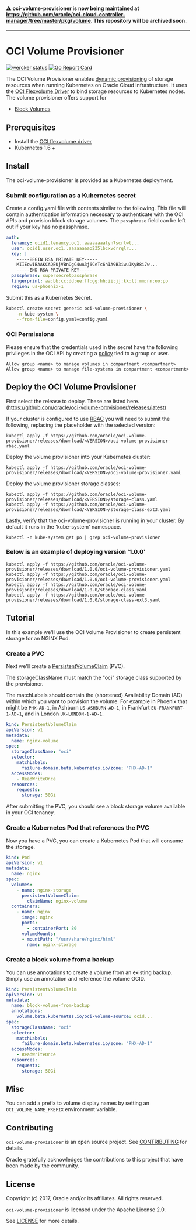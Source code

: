 #### :warning: oci-volume-provisioner is now being maintained at https://github.com/oracle/oci-cloud-controller-manager/tree/master/pkg/volume. This repository will be archived soon.
---
# OCI Volume Provisioner

[![wercker status](https://app.wercker.com/status/0bb764451c28a60b4260d76754f02118/s/master "wercker status")](https://app.wercker.com/project/byKey/0bb764451c28a60b4260d76754f02118)
[![Go Report Card](https://goreportcard.com/badge/github.com/oracle/oci-volume-provisioner)](https://goreportcard.com/report/github.com/oracle/oci-volume-provisioner)

The OCI Volume Provisioner enables [dynamic provisioning][1] of storage resources when running Kubernetes on Oracle Cloud Infrastructure.
It uses the [OCI Flexvolume Driver][2] to bind storage resources to Kubernetes nodes. The volume provisioner offers support for

* [Block Volumes][5]

## Prerequisites

+ Install the [OCI flexvolume driver][2]
+ Kubernetes 1.6 +

## Install

The oci-volume-provisioner is provided as a Kubernetes deployment.

### Submit configuration as a Kubernetes secret

Create a config.yaml file with contents similar to the following. This file will contain authentication
information necessary to authenticate with the OCI APIs and provision block storage volumes.
The `passphrase` field can be left out if your key has no passphrase.

```yaml
auth:
  tenancy: ocid1.tenancy.oc1..aaaaaaaatyn7scrtwt...
  user: ocid1.user.oc1..aaaaaaaao235lbcxvdrrqlr...
  key: |
    -----BEGIN RSA PRIVATE KEY-----
    MIIEowIBAAKCAQEUjVBnOgC4wA3j6CeTc6hIA9B3iwuJKyR8i7w...
    -----END RSA PRIVATE KEY-----
  passphrase: supersecretpassphrase
  fingerprint: aa:bb:cc:dd:ee:ff:gg:hh:ii:jj:kk:ll:mm:nn:oo:pp
  region: us-phoenix-1

````

Submit this as a Kubernetes Secret.

```bash
kubectl create secret generic oci-volume-provisioner \
    -n kube-system \
    --from-file=config.yaml=config.yaml
```

### OCI Permissions

Please ensure that the credentials used in the secret have the following privileges in the OCI API by creating a [policy](https://docs.us-phoenix-1.oraclecloud.com/Content/Identity/Concepts/policysyntax.htm) tied to a group or user.

```
Allow group <name> to manage volumes in compartment <compartment>
Allow group <name> to manage file-systems in compartment <compartment>
```


## Deploy the OCI Volume Provisioner

First select the release to deploy. These are listed here. (https://github.com/oracle/oci-volume-provisioner/releases/latest)

If your cluster is configured to use [RBAC][3] you will need to submit the following, replacing the <VERSION> placeholder with the selected version:

```
kubectl apply -f https://github.com/oracle/oci-volume-provisioner/releases/download/<VERSION>/oci-volume-provisioner-rbac.yaml
```

Deploy the volume provisioner into your Kubernetes cluster:

```
kubectl apply -f https://github.com/oracle/oci-volume-provisioner/releases/download/<VERSION>/oci-volume-provisioner.yaml
```

Deploy the volume provisioner storage classes:

```
kubectl apply -f https://github.com/oracle/oci-volume-provisioner/releases/download/<VERSION>/storage-class.yaml
kubectl apply -f https://github.com/oracle/oci-volume-provisioner/releases/download/<VERSION>/storage-class-ext3.yaml

```

Lastly, verify that the oci-volume-provisioner is running in your cluster. By default it runs in the 'kube-system' namespace.

```
kubectl -n kube-system get po | grep oci-volume-provisioner
```

### Below is an example of deploying version '1.0.0'

```
kubectl apply -f https://github.com/oracle/oci-volume-provisioner/releases/download/1.0.0/oci-volume-provisioner.yaml
kubectl apply -f https://github.com/oracle/oci-volume-provisioner/releases/download/1.0.0/oci-volume-provisioner.yaml
kubectl apply -f https://github.com/oracle/oci-volume-provisioner/releases/download/1.0.0/storage-class.yaml
kubectl apply -f https://github.com/oracle/oci-volume-provisioner/releases/download/1.0.0/storage-class-ext3.yaml

```

## Tutorial

In this example we'll use the OCI Volume Provisioner to create persistent storage for an NGINX Pod.

### Create a PVC

Next we'll create a [PersistentVolumeClaim][4] (PVC).

The storageClassName must match the "oci" storage class supported by the provisioner.

The matchLabels should contain the (shortened) Availability Domain (AD) within
which you want to provision the volume. For example in Phoenix that might be
`PHX-AD-1`, in Ashburn `US-ASHBURN-AD-1`, in Frankfurt `EU-FRANKFURT-1-AD-1`,
and in London `UK-LONDON-1-AD-1`.

```yaml
kind: PersistentVolumeClaim
apiVersion: v1
metadata:
  name: nginx-volume
spec:
  storageClassName: "oci"
  selector:
    matchLabels:
      failure-domain.beta.kubernetes.io/zone: "PHX-AD-1"
  accessModes:
    - ReadWriteOnce
  resources:
    requests:
      storage: 50Gi
```

After submitting the PVC, you should see a block storage volume available in your OCI tenancy.

### Create a Kubernetes Pod that references the PVC

Now you have a PVC, you can create a Kubernetes Pod that will consume the storage.

```yaml
kind: Pod
apiVersion: v1
metadata:
  name: nginx
spec:
  volumes:
    - name: nginx-storage
      persistentVolumeClaim:
        claimName: nginx-volume
  containers:
    - name: nginx
      image: nginx
      ports:
        - containerPort: 80
      volumeMounts:
      - mountPath: "/usr/share/nginx/html"
        name: nginx-storage
```

### Create a block volume from a backup

You can use annotations to create a volume from an existing backup. Simply use an annotation and reference the volume OCID.

```yaml
kind: PersistentVolumeClaim
apiVersion: v1
metadata:
  name: block-volume-from-backup
  annotations:
    volume.beta.kubernetes.io/oci-volume-source: ocid...
spec:
  storageClassName: "oci"
  selector:
    matchLabels:
      failure-domain.beta.kubernetes.io/zone: "PHX-AD-1"
  accessModes:
    - ReadWriteOnce
  resources:
    requests:
      storage: 50Gi
```

## Misc

You can add a prefix to volume display names by setting an `OCI_VOLUME_NAME_PREFIX` environment variable.

## Contributing

`oci-volume-provisioner` is an open source project. See [CONTRIBUTING](CONTRIBUTING.md) for
details.

Oracle gratefully acknowledges the contributions to this project that have been made
by the community.

## License

Copyright (c) 2017, Oracle and/or its affiliates. All rights reserved.

`oci-volume-provisioner` is licensed under the Apache License 2.0.

See [LICENSE](LICENSE) for more details.

[1]: http://blog.kubernetes.io/2016/10/dynamic-provisioning-and-storage-in-kubernetes.html
[2]: https://github.com/oracle/oci-flexvolume-driver
[3]: https://kubernetes.io/docs/admin/authorization/rbac/
[4]: https://kubernetes.io/docs/concepts/storage/persistent-volumes/#persistentvolumeclaims
[5]: https://docs.us-phoenix-1.oraclecloud.com/Content/Block/Concepts/overview.htm
